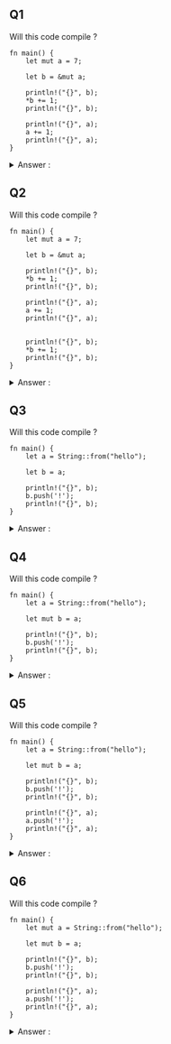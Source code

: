 ## Q1

Will this code compile ?
```
fn main() {
    let mut a = 7;
    
    let b = &mut a;     

    println!("{}", b);
    *b += 1;
    println!("{}", b);

    println!("{}", a);
    a += 1;
    println!("{}", a);
}
```

<details>
<summary>Answer :</summary>

 * Yes

</details>

## Q2

Will this code compile ?
```
fn main() {
    let mut a = 7;
    
    let b = &mut a;     

    println!("{}", b);
    *b += 1;
    println!("{}", b);

    println!("{}", a);
    a += 1;
    println!("{}", a);


    println!("{}", b);
    *b += 1;
    println!("{}", b);
}
```

<details>
<summary>Answer :</summary>

 * No

</details>

## Q3

Will this code compile ?
```
fn main() {
    let a = String::from("hello");
    
    let b = a;    

    println!("{}", b);
    b.push('!');
    println!("{}", b);
}
```

<details>
<summary>Answer :</summary>

 * No

</details>

## Q4

Will this code compile ?

```
fn main() {
    let a = String::from("hello");
    
    let mut b = a;    

    println!("{}", b);
    b.push('!');
    println!("{}", b);
}
```

<details>
<summary>Answer :</summary>

 * Yes

</details>

## Q5

Will this code compile ?
```
fn main() {
    let a = String::from("hello");
    
    let mut b = a;    

    println!("{}", b);
    b.push('!');
    println!("{}", b);

    println!("{}", a);
    a.push('!');
    println!("{}", a); 
}
```

<details>
<summary>Answer :</summary>

 * No

</details>

## Q6

Will this code compile ?
```
fn main() {
    let mut a = String::from("hello");
    
    let mut b = a;    

    println!("{}", b);
    b.push('!');
    println!("{}", b);

    println!("{}", a);
    a.push('!');
    println!("{}", a); 
}
```

<details>
<summary>Answer :</summary>

 * No

</details>

